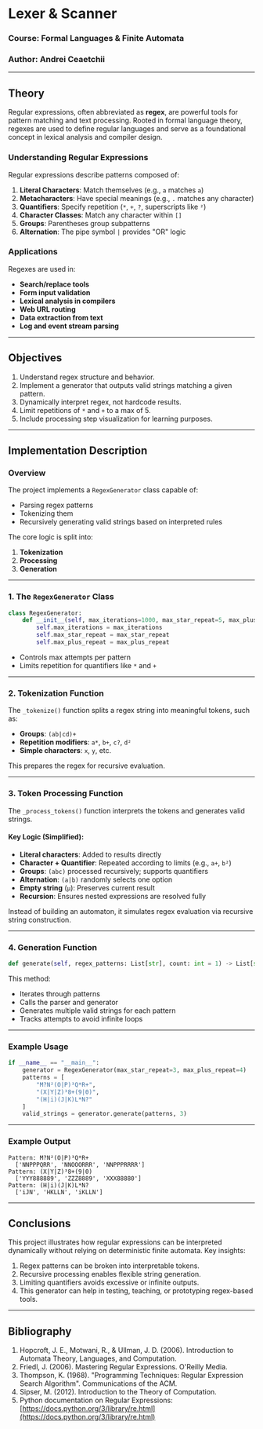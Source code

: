# Lexer & Scanner

### Course: Formal Languages & Finite Automata  
### Author: Andrei Ceaetchii

---

## Theory

Regular expressions, often abbreviated as **regex**, are powerful tools for pattern matching and text processing. Rooted in formal language theory, regexes are used to define regular languages and serve as a foundational concept in lexical analysis and compiler design.

### Understanding Regular Expressions

Regular expressions describe patterns composed of:

1. **Literal Characters**: Match themselves (e.g., `a` matches `a`)
2. **Metacharacters**: Have special meanings (e.g., `.` matches any character)
3. **Quantifiers**: Specify repetition (`*`, `+`, `?`, superscripts like `²`)
4. **Character Classes**: Match any character within `[]`
5. **Groups**: Parentheses group subpatterns
6. **Alternation**: The pipe symbol `|` provides "OR" logic

### Applications

Regexes are used in:

- **Search/replace tools**
- **Form input validation**
- **Lexical analysis in compilers**
- **Web URL routing**
- **Data extraction from text**
- **Log and event stream parsing**

---

## Objectives

1. Understand regex structure and behavior.
2. Implement a generator that outputs valid strings matching a given pattern.
3. Dynamically interpret regex, not hardcode results.
4. Limit repetitions of `*` and `+` to a max of 5.
5. Include processing step visualization for learning purposes.

---

## Implementation Description

### Overview

The project implements a `RegexGenerator` class capable of:
- Parsing regex patterns
- Tokenizing them
- Recursively generating valid strings based on interpreted rules

The core logic is split into:
1. **Tokenization**
2. **Processing**
3. **Generation**

---

### 1. The `RegexGenerator` Class

```python
class RegexGenerator:
    def __init__(self, max_iterations=1000, max_star_repeat=5, max_plus_repeat=5):
        self.max_iterations = max_iterations
        self.max_star_repeat = max_star_repeat
        self.max_plus_repeat = max_plus_repeat
```

- Controls max attempts per pattern
- Limits repetition for quantifiers like `*` and `+`

---

### 2. Tokenization Function

The `_tokenize()` function splits a regex string into meaningful tokens, such as:

- **Groups**: `(ab|cd)+`
- **Repetition modifiers**: `a*`, `b+`, `c?`, `d²`
- **Simple characters**: `x`, `y`, etc.

This prepares the regex for recursive evaluation.

---

### 3. Token Processing Function

The `_process_tokens()` function interprets the tokens and generates valid strings.

#### Key Logic (Simplified):

- **Literal characters**: Added to results directly
- **Character + Quantifier**: Repeated according to limits (e.g., `a+`, `b²`)
- **Groups**: `(abc)` processed recursively; supports quantifiers
- **Alternation**: `(a|b)` randomly selects one option
- **Empty string** (`μ`): Preserves current result
- **Recursion**: Ensures nested expressions are resolved fully

Instead of building an automaton, it simulates regex evaluation via recursive string construction.

---

### 4. Generation Function

```python
def generate(self, regex_patterns: List[str], count: int = 1) -> List[str]:
```

This method:
- Iterates through patterns
- Calls the parser and generator
- Generates multiple valid strings for each pattern
- Tracks attempts to avoid infinite loops

---

### Example Usage

```python
if __name__ == "__main__":
    generator = RegexGenerator(max_star_repeat=3, max_plus_repeat=4)
    patterns = [
        "M?N²(O|P)³Q*R+",
        "(X|Y|Z)³8+(9|0)",
        "(H|i)(J|K)L*N?"
    ]
    valid_strings = generator.generate(patterns, 3)
```

---

### Example Output

```
Pattern: M?N²(O|P)³Q*R+
  ['NNPPPQRR', 'NNOOORRR', 'NNPPPRRRR']
Pattern: (X|Y|Z)³8+(9|0)
  ['YYY888889', 'ZZZ8889', 'XXX88880']
Pattern: (H|i)(J|K)L*N?
  ['iJN', 'HKLLN', 'iKLLN']
```

---

## Conclusions

This project illustrates how regular expressions can be interpreted dynamically without relying on deterministic finite automata. Key insights:

1. Regex patterns can be broken into interpretable tokens.
2. Recursive processing enables flexible string generation.
3. Limiting quantifiers avoids excessive or infinite outputs.
4. This generator can help in testing, teaching, or prototyping regex-based tools.

---

## Bibliography

1. Hopcroft, J. E., Motwani, R., & Ullman, J. D. (2006). Introduction to Automata Theory, Languages, and Computation.
2. Friedl, J. (2006). Mastering Regular Expressions. O'Reilly Media.
3. Thompson, K. (1968). "Programming Techniques: Regular Expression Search Algorithm". Communications of the ACM.
4. Sipser, M. (2012). Introduction to the Theory of Computation.
5. Python documentation on Regular Expressions: [https://docs.python.org/3/library/re.html](https://docs.python.org/3/library/re.html)
